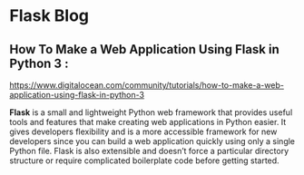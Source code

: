 # Flask Blog

## How To Make a Web Application Using Flask in Python 3 : 

https://www.digitalocean.com/community/tutorials/how-to-make-a-web-application-using-flask-in-python-3

**Flask** is a small and lightweight Python web framework that provides useful tools and features that make creating web applications in Python easier. It gives developers flexibility and is a more accessible framework for new developers since you can build a web application quickly using only a single Python file. Flask is also extensible and doesn’t force a particular directory structure or require complicated boilerplate code before getting started.